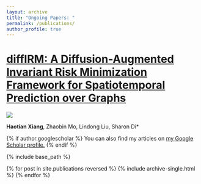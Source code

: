 ```yaml
---
layout: archive
title: "Ongoing Papers: "
permalink: /publications/
author_profile: true
---
```


[diffIRM: A Diffusion-Augmented Invariant Risk Minimization Framework for Spatiotemporal Prediction over Graphs](https://haotianxiangsti.github.io/haotianxiang.github.io/files/TSAS2023.pdf)
===
<img src="https://haotianxiangsti.github.io/haotianxiang.github.io/images/flowchart_1.jpg">

**Haotian Xiang**, Zhaobin Mo, Lindong Liu, Sharon Di*



{% if author.googlescholar %}
  You can also find my articles on <u><a href="{{author.googlescholar}}">my Google Scholar profile</a>.</u>
{% endif %}

{% include base_path %}

{% for post in site.publications reversed %}
  {% include archive-single.html %}
{% endfor %}
